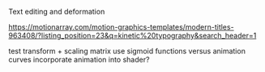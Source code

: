 Text editing and deformation


https://motionarray.com/motion-graphics-templates/modern-titles-963408/?listing_position=23&q=kinetic%20typography&search_header=1

test transform + scaling matrix 
use sigmoid functions versus animation curves
incorporate animation into shader?